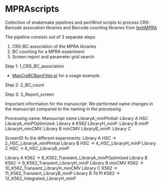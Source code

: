 # MPRAscripts

Collection of snakemake pipelines and perl/Rmd scripts to process CRS-Barcode assocation libraries and Barcode counting libraries from [lentiMPRA](https://www.nature.com/articles/s41596-020-0333-5)

The pipeline consists out of 3 separate steps
1) CRS-BC association of the MPRA libraries
2) BC counting for a MPRA experiment
3) Screen report and parameter grid search


Step 1: 1_CRS_BC_association
  - [MapCrsBCBamFilter.pl](1_CRS_BC_association/scripts/MapCrsBCBamFilter.pl) for a usage example.

Step 2: 2_BC_count

Step 3: 3_Report_screen



Important information for the manuscript:
We performed name changes in the manuscript compared to the naming in the processing

Processing name: Manuscript name
LibraryA_minPInitial: Library A HSC
LibraryA_minPOptimized: Library A K562
LibraryH_minP: Library B minP
LibraryH_minCMV: Library B minCMV
LibraryB_minP: Library C

ScreenID fo the different experiments:
Library A HSC -> 2_HSC_LibraryA_minPInitial
Library B HSC -> 4_HSC_LibraryH_minP
Library C HSC -> 6_HSC_LibraryB_minP

Library A K562 -> 8_K562_Transient_LibraryA_minPOptimized
Library B K562 -> 9_K562_Transient_LibraryH_minP
Library B minCMV K562 -> 10_K562_Transient_LibraryH_minCMV
Library C K562 -> 11_K562_Transient_LibraryB_minP
Library B 7d PI K562 -> 12_K562_Integrated_LibraryH_minP